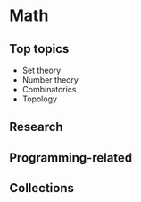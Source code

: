 # Math


## Top topics

 - Set theory
 - Number theory
 - Combinatorics
 - Topology

## Research

## Programming-related

## Collections

